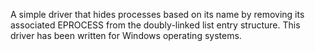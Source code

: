 A simple driver that hides processes based on its name by removing its associated EPROCESS from the doubly-linked list entry structure.
This driver has been written for Windows operating systems.
